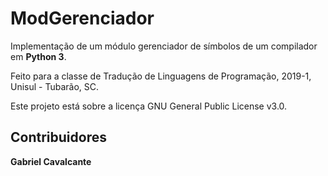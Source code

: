 # ModGerenciador
Implementação de um módulo gerenciador de símbolos de um compilador em **Python 3**.

Feito para a classe de Tradução de Linguagens de Programação, 2019-1, Unisul - Tubarão, SC.

Este projeto está sobre a licença GNU General Public License v3.0.

## Contribuidores
**Gabriel Cavalcante**
